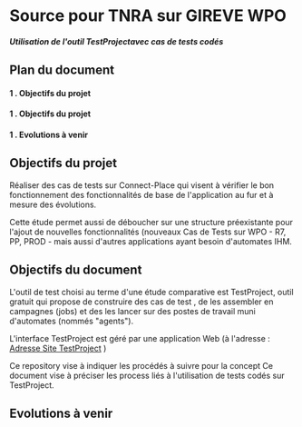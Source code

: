# Source pour TNRA sur GIREVE WPO
##### Utilisation de l'outil TestProjectavec cas de tests codés

## Plan du document
#### 1 . Objectifs du projet 
#### 1 . Objectifs du projet 
#### 1 . Evolutions à venir



## Objectifs du projet 

Réaliser des cas de tests sur Connect-Place qui visent à vérifier le bon fonctionnement des fonctionnalités de base de l'application au fur et à mesure des évolutions.

Cette étude permet aussi de déboucher sur une structure préexistante pour l'ajout de nouvelles fonctionnalités (nouveaux Cas de Tests sur WPO - R7, PP, PROD -  mais aussi d'autres applications ayant besoin d'automates IHM.


## Objectifs du document

L'outil de test choisi au terme d'une étude comparative est TestProject, outil gratuit qui propose de construire des cas de test , de les assembler en campagnes (jobs) et des les lancer sur des postes de travail muni d'automates (nommés "agents"). 

L'interface TestProject est géré par une application Web (à l'adresse  : [Adresse Site TestProject](https://app.testproject.io/#/projects/)  )

Ce repository vise à indiquer les procédés à suivre pour la concept
Ce document vise à préciser les process liés à l'utilisation de tests codés sur TestProject. 

## 





## Evolutions à venir